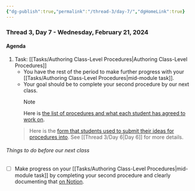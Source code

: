 ```yaml
---
{"dg-publish":true,"permalink":"/thread-3/day-7/","dgHomeLink":true}
---
```


### Thread 3, Day 7 - Wednesday, February 21, 2024
#### Agenda
1. Task: [[Tasks/Authoring Class-Level Procedures\|Authoring Class-Level Procedures]]
	- You have the rest of the period to make further progress with your [[Tasks/Authoring Class-Level Procedures\|mid-module task]].
	- Your goal should be to complete your second procedure by our next class.
	  > [!NOTE]
	  > Here is [the list of procedures and what each student has agreed to work on](https://docs.google.com/spreadsheets/d/1Uw5e0pxyFXWhOGLDuGzqFVNYreRS9tJFlQb3ihwxEH4/edit?resourcekey#gid=386892402).
	> 
	> Here is the [form that students used to submit their ideas for procedures into](https://docs.google.com/forms/d/e/1FAIpQLSd4RTPdkINbwOknkLEYOYhc0A2j7c9NwPH0AqRuzp_WEnZq1w/viewform). See [[Thread 3/Day 6\|Day 6]] for more details.



###### Things to do before our next class

- [ ] Make progress on your [[Tasks/Authoring Class-Level Procedures\|mid-module task]] by completing your second procedure and clearly documenting that [on Notion](https://notion.so).